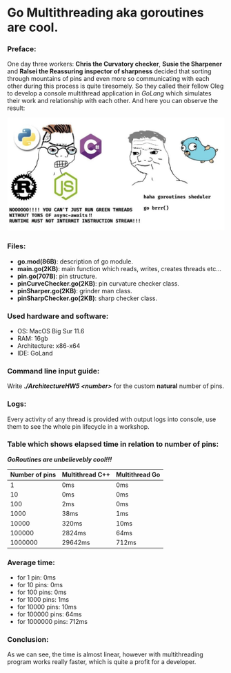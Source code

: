 # Go Multithreading aka goroutines are cool.

### Preface:
One day three workers: **Chris the Curvatory checker**, **Susie the Sharpener** and **Ralsei the Reassuring inspector of sharpness** decided that sorting through mountains of pins and even more so communicating with each other during this process is quite tiresomely. So they called their fellow Oleg to develop a console multithread application in *GoLang* which simulates their work and relationship with each other. And here you can observe the result:

![alt text](https://github.com/OFFLUCK/Architecture/blob/master/GoMultithreading/meme.png)

### Files:
- **go.mod(86B)**: description of go module.
- **main.go(2KB)**: main function which reads, writes, creates threads etc...
- **pin.go(707B)**: pin structure.
- **pinCurveChecker.go(2KB)**: pin curvature checker class.
- **pinSharper.go(2KB)**: grinder man class.
- **pinSharpChecker.go(2KB)**: sharp checker class.

### Used hardware and software:
- OS: MacOS Big Sur 11.6
- RAM: 16gb
- Architecture: x86-x64
- IDE: GoLand

### Command line input guide:
Write ***./ArchitectureHW5 \<number\>*** for the custom **natural** number of pins.

### Logs:
Every activity of any thread is provided with output logs into console, use them to see the whole pin lifecycle in a workshop.

### Table which shows elapsed time in relation to number of pins:
***GoRoutines are unbelievebly cool!!!***

|  Number of pins  |  Multithread C++  |  Multithread Go   |
|------------------|-------------------|-------------------|
|1                 |0ms                |0ms                |
|10                |0ms                |0ms                |
|100               |2ms                |0ms                |
|1000              |38ms               |1ms                |
|10000             |320ms              |10ms               |
|100000            |2824ms             |64ms               |
|1000000           |29642ms            |712ms              |

### Average time:
- for 1 pin: 0ms
- for 10 pins: 0ms
- for 100 pins: 0ms
- for 1000 pins: 1ms
- for 10000 pins: 10ms
- for 100000 pins: 64ms
- for 1000000 pins: 712ms

### Conclusion:
As we can see, the time is almost linear, however with multithreading program works really faster, which is quite a profit for a developer.
